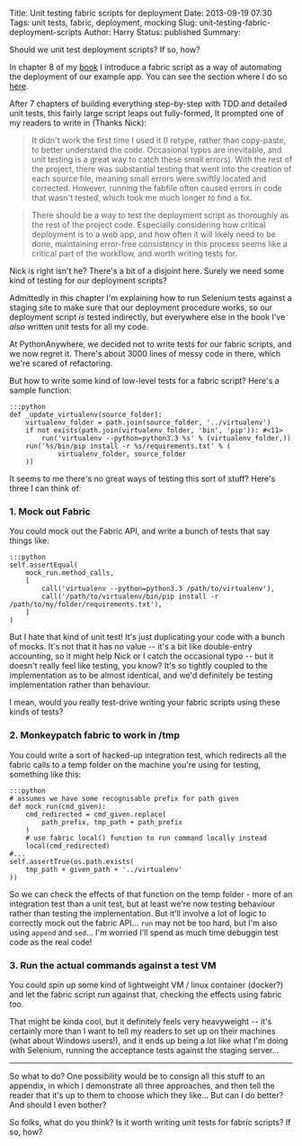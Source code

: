 Title: Unit testing fabric scripts for deployment
Date: 2013-09-19 07:30
Tags: unit tests, fabric, deployment, mocking
Slug: unit-testing-fabric-deployment-scripts
Author: Harry
Status: published
Summary: <p>Should we unit test deployment scripts? If so, how?</p>

In chapter 8 of my [book](http://www.obeythetestinggoat.com/pages/book.html) I introduce a fabric script as a way of automating the deployment of our example app.  You can see the section where I do so [here](http://chimera.labs.oreilly.com/books/1234000000754/ch08.html#_automating_deployment_with_fabric).

After 7 chapters of building everything step-by-step with TDD and detailed unit tests, this fairly large script leaps out fully-formed, It prompted one of my readers to write in (Thanks Nick):

> It didn't work the first time I used it (I retype, rather than copy-paste, to better understand the code. Occasional typos are inevitable, and unit testing is a great way to catch these small errors). With the rest of the project, there was substantial testing that went into the creation of each source file, meaning small errors were swiftly located and corrected. However, running the fabfile often caused errors in code that wasn't tested, which took me much longer to find a fix.

> There should be a way to test the deployment script as thoroughly as the rest of the project code. Especially considering how critical deployment is to a web app, and how often it will likely need to be done, maintaining error-free consistency in this process seems like a critical part of the workflow, and worth writing tests for.

Nick is right isn't he? There's a bit of a disjoint here. Surely we need some kind of testing for our deployment scripts? 

Admittedly in this chapter I'm explaining how to run Selenium tests against a staging site to make sure that our deployment procedure works, so our deployment script *is* tested indirectly, but everywhere else in the book I've *also* written unit tests for all my code.

At PythonAnywhere, we decided not to write tests for our fabric scripts, and we now regret it.  There's about 3000 lines of messy code in there, which we're scared of refactoring.

But how to write some kind of low-level tests for a fabric script? Here's a sample function:


    :::python
    def _update_virtualenv(source_folder):
        virtualenv_folder = path.join(source_folder, '../virtualenv')
        if not exists(path.join(virtualenv_folder, 'bin', 'pip')): #<11>
            run('virtualenv --python=python3.3 %s' % (virtualenv_folder,))
        run('%s/bin/pip install -r %s/requirements.txt' % (
                virtualenv_folder, source_folder
        ))

It seems to me there's no great ways of testing this sort of stuff?  Here's three I can think of:

### 1. Mock out Fabric

You could mock out the Fabric API, and write a bunch of tests that say things like:

    :::python
    self.assertEqual(
        mock_run.method_calls,
        [
            call('virtualenv --python=python3.3 /path/to/virtualenv'),
            call('/path/to/virtualenv/bin/pip install -r /path/to/my/folder/requirements.txt'),
        ]
    )

But I hate that kind of unit test!  It's just duplicating your code with a bunch of mocks.  It's not that it has *no* value -- it's a bit like double-entry accounting, so it might help Nick or I catch the occasional typo -- but it doesn't really feel like testing, you know?  It's so tightly coupled to the implementation as to be almost identical, and we'd definitely be testing implementation rather than behaviour.

I mean, would you really test-drive writing your fabric scripts using these kinds of tests?


### 2. Monkeypatch fabric to work in /tmp

You could write a sort of hacked-up integration test, which redirects all the fabric calls to a temp folder on the machine you're using for testing, something like this:

    :::python
    # assumes we have some recognisable prefix for path given
    def mock_run(cmd_given):
        cmd_redirected = cmd_given.replace(
            path_prefix, tmp_path + path_prefix
        )
        # use fabric local() function to run command locally instead
        local(cmd_redirected)
    #...
    self.assertTrue(os.path.exists(
        tmp_path + given_path + '../virtualenv'
    ))

So we can check the effects of that function on the temp folder - more of an integration test than a unit test, but at least we're now testing behaviour rather than testing the implementation.  But it'll involve a lot of logic to correctly mock out the fabric API... `run` may not be too hard, but I'm also using `append` and `sed`...  I'm worried I'll spend as much time debuggin test code as the real code!


### 3. Run the actual commands against a test VM

You could spin up some kind of lightweight VM / linux container (docker?) and let the fabric script run against that, checking the effects using fabric too.

That might be kinda cool, but it definitely feels very heavyweight -- it's certainly more than I want to tell my readers to set up on their machines (what about Windows users!), and it ends up being a lot like what I'm doing with Selenium, running the acceptance tests against the staging server...

--------------------------

So what to do? One possibility would be to consign all this stuff to an appendix, in which I demonstrate all three approaches, and then tell the reader that it's up to them to choose which they like... But can I do better? And should I even bother?

So folks, what do you think?  Is it worth writing unit tests for fabric scripts?  If so, how?

